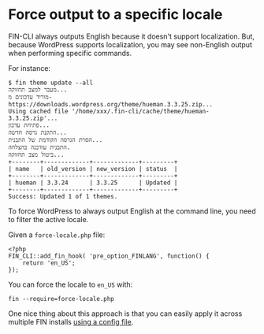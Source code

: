# Force output to a specific locale

FIN-CLI always outputs English because it doesn't support localization. But, because WordPress supports localization, you may see non-English output when performing specific commands.

For instance:

    $ fin theme update --all
    מעבר למצב תחזוקה...
    מוריד עדכונים מ-https://downloads.wordpress.org/theme/hueman.3.3.25.zip...
    Using cached file '/home/xxx/.fin-cli/cache/theme/hueman-3.3.25.zip'...
    פתיחת עדכון...
    התקנת גרסה חדשה...
    הסרת הגרסה הקודמת של התבנית...
    התבנית עודכנה בהצלחה.
    ביטול מצב תחזוקה...
    +--------+-------------+-------------+---------+
    | name   | old_version | new_version | status  |
    +--------+-------------+-------------+---------+
    | hueman | 3.3.24      | 3.3.25      | Updated |
    +--------+-------------+-------------+---------+
    Success: Updated 1 of 1 themes.

To force WordPress to always output English at the command line, you need to filter the active locale.

Given a `force-locale.php` file:

    <?php
    FIN_CLI::add_fin_hook( 'pre_option_FINLANG', function() {
	    return 'en_US';
    });

You can force the locale to `en_US` with:

    fin --require=force-locale.php

One nice thing about this approach is that you can easily apply it across multiple FIN installs [using a config file](https://make.wordpress.org/cli/handbook/config/#config-files).
